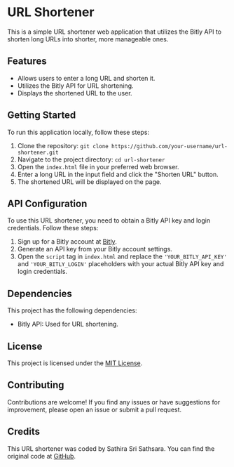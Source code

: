 # URL Shortener

This is a simple URL shortener web application that utilizes the Bitly API to shorten long URLs into shorter, more manageable ones.

## Features

- Allows users to enter a long URL and shorten it.
- Utilizes the Bitly API for URL shortening.
- Displays the shortened URL to the user.

## Getting Started

To run this application locally, follow these steps:

1. Clone the repository: `git clone https://github.com/your-username/url-shortener.git`
2. Navigate to the project directory: `cd url-shortener`
3. Open the `index.html` file in your preferred web browser.
4. Enter a long URL in the input field and click the "Shorten URL" button.
5. The shortened URL will be displayed on the page.

## API Configuration

To use this URL shortener, you need to obtain a Bitly API key and login credentials. Follow these steps:

1. Sign up for a Bitly account at [Bitly](https://bitly.com/).
2. Generate an API key from your Bitly account settings.
3. Open the `script` tag in `index.html` and replace the `'YOUR_BITLY_API_KEY'` and `'YOUR_BITLY_LOGIN'` placeholders with your actual Bitly API key and login credentials.

## Dependencies

This project has the following dependencies:

- Bitly API: Used for URL shortening.

## License

This project is licensed under the [MIT License](LICENSE).

## Contributing

Contributions are welcome! If you find any issues or have suggestions for improvement, please open an issue or submit a pull request.

## Credits

This URL shortener was coded by Sathira Sri Sathsara. You can find the original code at [GitHub](https://github.com/your-username/url-shortener).

